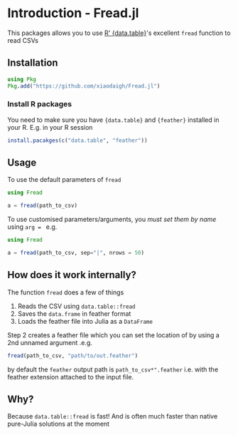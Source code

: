 # Introduction - Fread.jl

This packages allows you to use [R' {data.table}](https://github.com/Rdatatable/data.table)'s excellent `fread` function to read CSVs

## Installation

```julia
using Pkg
Pkg.add("https://github.com/xiaodaigh/Fread.jl")
```

### Install R packages
You need to make sure you have `{data.table}` and `{feather}` installed in  your R. E.g. in your R session

```r
install.pacakges(c("data.table", "feather"))
```

## Usage
To use the default parameters of `fread`
```julia
using Fread

a = fread(path_to_csv)
```

To use customised parameters/arguments, you *must set them by name* using `arg = ` e.g. 
```julia
using Fread

a = fread(path_to_csv, sep="|", nrows = 50)
```


## How does it work internally?

The function `fread` does a few of things

1. Reads the CSV using `data.table::fread`
2. Saves the `data.frame` in feather format
3. Loads the feather file into Julia as a `DataFrame`

Step 2 creates a feather file which you can set the location of by using a 2nd unnamed argument .e.g.

```julia
fread(path_to_csv, "path/to/out.feather")
```

by default the `feather` output path is `path_to_csv*".feather` i.e. with the feather extension attached to the input file.

## Why?
Because `data.table::fread` is fast! And is often much faster than native pure-Julia solutions at the moment

